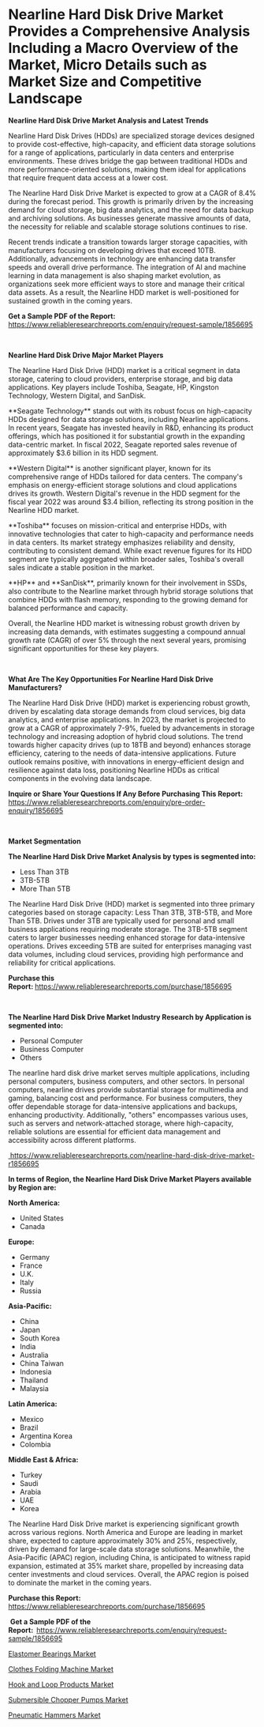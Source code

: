 <p><h1>Nearline Hard Disk Drive Market Provides a Comprehensive Analysis Including a Macro Overview of the Market, Micro Details such as Market Size and Competitive Landscape</h1></p><p><strong>Nearline Hard Disk Drive Market Analysis and Latest Trends</strong></p>
<p><p>Nearline Hard Disk Drives (HDDs) are specialized storage devices designed to provide cost-effective, high-capacity, and efficient data storage solutions for a range of applications, particularly in data centers and enterprise environments. These drives bridge the gap between traditional HDDs and more performance-oriented solutions, making them ideal for applications that require frequent data access at a lower cost.</p><p>The Nearline Hard Disk Drive Market is expected to grow at a CAGR of 8.4% during the forecast period. This growth is primarily driven by the increasing demand for cloud storage, big data analytics, and the need for data backup and archiving solutions. As businesses generate massive amounts of data, the necessity for reliable and scalable storage solutions continues to rise.</p><p>Recent trends indicate a transition towards larger storage capacities, with manufacturers focusing on developing drives that exceed 10TB. Additionally, advancements in technology are enhancing data transfer speeds and overall drive performance. The integration of AI and machine learning in data management is also shaping market evolution, as organizations seek more efficient ways to store and manage their critical data assets. As a result, the Nearline HDD market is well-positioned for sustained growth in the coming years.</p></p>
<p><strong>Get a Sample PDF of the Report:&nbsp;</strong> <a href="https://www.reliableresearchreports.com/enquiry/request-sample/1856695?utm_campaign=1616&utm_medium=2&utm_source=Github&utm_content=ia&utm_term=20102024&utm_id=nearline-hard-disk-drive">https://www.reliableresearchreports.com/enquiry/request-sample/1856695</a></p>
<p>&nbsp;</p>
<p><strong>Nearline Hard Disk Drive Major Market Players</strong></p>
<p><p>The Nearline Hard Disk Drive (HDD) market is a critical segment in data storage, catering to cloud providers, enterprise storage, and big data applications. Key players include Toshiba, Seagate, HP, Kingston Technology, Western Digital, and SanDisk. </p><p>**Seagate Technology** stands out with its robust focus on high-capacity HDDs designed for data storage solutions, including Nearline applications. In recent years, Seagate has invested heavily in R&D, enhancing its product offerings, which has positioned it for substantial growth in the expanding data-centric market. In fiscal 2022, Seagate reported sales revenue of approximately $3.6 billion in its HDD segment.</p><p>**Western Digital** is another significant player, known for its comprehensive range of HDDs tailored for data centers. The company's emphasis on energy-efficient storage solutions and cloud applications drives its growth. Western Digital's revenue in the HDD segment for the fiscal year 2022 was around $3.4 billion, reflecting its strong position in the Nearline HDD market.</p><p>**Toshiba** focuses on mission-critical and enterprise HDDs, with innovative technologies that cater to high-capacity and performance needs in data centers. Its market strategy emphasizes reliability and density, contributing to consistent demand. While exact revenue figures for its HDD segment are typically aggregated within broader sales, Toshiba's overall sales indicate a stable position in the market.</p><p>**HP** and **SanDisk**, primarily known for their involvement in SSDs, also contribute to the Nearline market through hybrid storage solutions that combine HDDs with flash memory, responding to the growing demand for balanced performance and capacity. </p><p>Overall, the Nearline HDD market is witnessing robust growth driven by increasing data demands, with estimates suggesting a compound annual growth rate (CAGR) of over 5% through the next several years, promising significant opportunities for these key players.</p></p>
<p>&nbsp;</p>
<p><strong>What Are The Key Opportunities For Nearline Hard Disk Drive Manufacturers?</strong></p>
<p><p>The Nearline Hard Disk Drive (HDD) market is experiencing robust growth, driven by escalating data storage demands from cloud services, big data analytics, and enterprise applications. In 2023, the market is projected to grow at a CAGR of approximately 7-9%, fueled by advancements in storage technology and increasing adoption of hybrid cloud solutions. The trend towards higher capacity drives (up to 18TB and beyond) enhances storage efficiency, catering to the needs of data-intensive applications. Future outlook remains positive, with innovations in energy-efficient design and resilience against data loss, positioning Nearline HDDs as critical components in the evolving data landscape.</p></p>
<p><strong>Inquire or Share Your Questions If Any Before Purchasing This Report:</strong> <a href="https://www.reliableresearchreports.com/enquiry/pre-order-enquiry/1856695?utm_campaign=1616&utm_medium=2&utm_source=Github&utm_content=ia&utm_term=20102024&utm_id=nearline-hard-disk-drive">https://www.reliableresearchreports.com/enquiry/pre-order-enquiry/1856695</a></p>
<p>&nbsp;</p>
<p><strong>Market Segmentation</strong></p>
<p><strong>The Nearline Hard Disk Drive Market Analysis by types is segmented into:</strong></p>
<p><ul><li>Less Than 3TB</li><li>3TB-5TB</li><li>More Than 5TB</li></ul></p>
<p><p>The Nearline Hard Disk Drive (HDD) market is segmented into three primary categories based on storage capacity: Less Than 3TB, 3TB-5TB, and More Than 5TB. Drives under 3TB are typically used for personal and small business applications requiring moderate storage. The 3TB-5TB segment caters to larger businesses needing enhanced storage for data-intensive operations. Drives exceeding 5TB are suited for enterprises managing vast data volumes, including cloud services, providing high performance and reliability for critical applications.</p></p>
<p><strong>Purchase this Report:&nbsp;</strong><a href="https://www.reliableresearchreports.com/purchase/1856695?utm_campaign=1616&utm_medium=2&utm_source=Github&utm_content=ia&utm_term=20102024&utm_id=nearline-hard-disk-drive">https://www.reliableresearchreports.com/purchase/1856695</a></p>
<p>&nbsp;</p>
<p><strong>The Nearline Hard Disk Drive Market Industry Research by Application is segmented into:</strong></p>
<p><ul><li>Personal Computer</li><li>Business Computer</li><li>Others</li></ul></p>
<p><p>The nearline hard disk drive market serves multiple applications, including personal computers, business computers, and other sectors. In personal computers, nearline drives provide substantial storage for multimedia and gaming, balancing cost and performance. For business computers, they offer dependable storage for data-intensive applications and backups, enhancing productivity. Additionally, "others" encompasses various uses, such as servers and network-attached storage, where high-capacity, reliable solutions are essential for efficient data management and accessibility across different platforms.</p></p>
<p><a href="https://www.reliableresearchreports.com/nearline-hard-disk-drive-market-r1856695?utm_campaign=1616&utm_medium=2&utm_source=Github&utm_content=ia&utm_term=20102024&utm_id=nearline-hard-disk-drive">&nbsp;https://www.reliableresearchreports.com/nearline-hard-disk-drive-market-r1856695</a></p>
<p><strong>In terms of Region, the Nearline Hard Disk Drive Market Players available by Region are:</strong></p>
<p>
    <p> <strong> North America: </strong>
        <ul>
            <li>United States</li>
            <li>Canada</li>
        </ul>
        </p> 
    <p> <strong> Europe: </strong>
        <ul>
            <li>Germany</li>
            <li>France</li>
            <li>U.K.</li>
            <li>Italy</li>
            <li>Russia</li>
        </ul>
        </p> 
    <p> <strong> Asia-Pacific: </strong>
        <ul>
            <li>China</li>
            <li>Japan</li>
            <li>South Korea</li>
            <li>India</li>
            <li>Australia</li>
            <li>China Taiwan</li>
            <li>Indonesia</li>
            <li>Thailand</li>
            <li>Malaysia</li>
        </ul>
        </p> 
    <p> <strong> Latin America: </strong>
        <ul>
            <li>Mexico</li>
            <li>Brazil</li>
            <li>Argentina Korea</li>
            <li>Colombia</li>
        </ul>
        </p> 
    <p> <strong> Middle East & Africa: </strong>
        <ul>
            <li>Turkey</li>
            <li>Saudi</li>
            <li>Arabia</li>
            <li>UAE</li>
            <li>Korea</li>
        </ul>
    </p>
    </p>
<p><p>The Nearline Hard Disk Drive market is experiencing significant growth across various regions. North America and Europe are leading in market share, expected to capture approximately 30% and 25%, respectively, driven by demand for large-scale data storage solutions. Meanwhile, the Asia-Pacific (APAC) region, including China, is anticipated to witness rapid expansion, estimated at 35% market share, propelled by increasing data center investments and cloud services. Overall, the APAC region is poised to dominate the market in the coming years.</p></p>
<p><strong>Purchase this Report: </strong><a href="https://www.reliableresearchreports.com/purchase/1856695?utm_campaign=1616&utm_medium=2&utm_source=Github&utm_content=ia&utm_term=20102024&utm_id=nearline-hard-disk-drive">https://www.reliableresearchreports.com/purchase/1856695</a></p>
<p>&nbsp;<strong>Get a Sample PDF of the Report:&nbsp;&nbsp;</strong><a href="https://www.reliableresearchreports.com/enquiry/request-sample/1856695?utm_campaign=1616&utm_medium=2&utm_source=Github&utm_content=ia&utm_term=20102024&utm_id=nearline-hard-disk-drive">https://www.reliableresearchreports.com/enquiry/request-sample/1856695</a></p>
<p><strong></strong></p>
<p><p><a href="https://www.linkedin.com/pulse/elastomer-bearings-industry-resonance-12-amplification-across-zwqwe?utm_campaign=1616&utm_medium=2&utm_source=Github&utm_content=ia&utm_term=20102024&utm_id=nearline-hard-disk-drive">Elastomer Bearings Market</a></p><p><a href="https://www.linkedin.com/pulse/global-clothes-folding-machine-market-landscape-future-trends-xcibc?utm_campaign=1616&utm_medium=2&utm_source=Github&utm_content=ia&utm_term=20102024&utm_id=nearline-hard-disk-drive">Clothes Folding Machine Market</a></p><p><a href="https://www.linkedin.com/pulse/global-hook-loop-products-market-pulse-trends-growth-analysis-osuyf?utm_campaign=1616&utm_medium=2&utm_source=Github&utm_content=ia&utm_term=20102024&utm_id=nearline-hard-disk-drive">Hook and Loop Products Market</a></p><p><a href="https://www.linkedin.com/pulse/trends-global-submersible-chopper-pumps-market-forecast-dlkhe?utm_campaign=1616&utm_medium=2&utm_source=Github&utm_content=ia&utm_term=20102024&utm_id=nearline-hard-disk-drive">Submersible Chopper Pumps Market</a></p><p><a href="https://www.linkedin.com/pulse/exploring-pneumatic-hammers-market-dynamics-revenue-analysis-rkyyf?utm_campaign=1616&utm_medium=2&utm_source=Github&utm_content=ia&utm_term=20102024&utm_id=nearline-hard-disk-drive">Pneumatic Hammers Market</a></p></p>